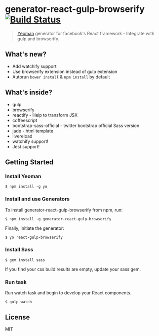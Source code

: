 # generator-react-gulp-browserify [![Build Status](https://secure.travis-ci.org/randylien/generator-react-gulp-browserify.png?branch=master)](https://travis-ci.org/randylien/generator-react-gulp-browserify)

> [Yeoman](http://yeoman.io) generator for facebook's React framework - Integrate with gulp and browserify.

## What's new?

* Add watchify support
* Use browserify extension instead of gulp extension
* Autorun `bower install` & `npm install` by default


## What's inside?

* gulp
* browserify
* reactify - Help to transform JSX
* coffeescript
* bootstrap-sass-official - twitter bootstrap official Sass version
* jade - html template
* livereload
* watchify support!
* Jest support!

## Getting Started

### Install Yeoman

```
$ npm install -g yo
```

### Install and use Generators

To install generator-react-gulp-browserify from npm, run:

```
$ npm install -g generator-react-gulp-browserify
```

Finally, initiate the generator:

```
$ yo react-gulp-browserify
```

### Install Sass

```
$ gem install sass
```

If you find your css build results are empty, update your sass gem.

### Run task

Run watch task and begin to develop your React components.

```
$ gulp watch
```

## License

MIT
